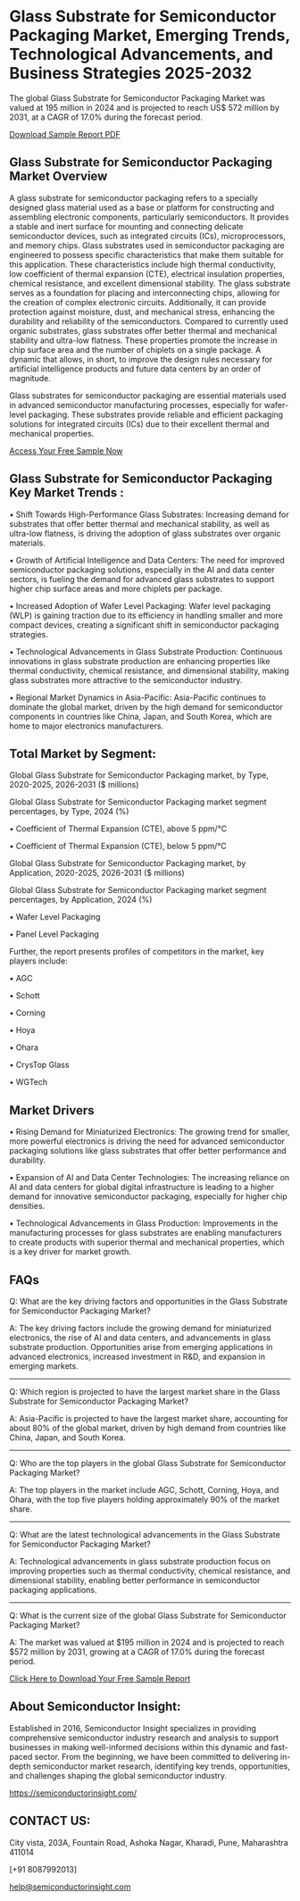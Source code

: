 <h1>Glass Substrate for Semiconductor Packaging Market, Emerging Trends, Technological Advancements, and Business Strategies 2025-2032</h1>

The global Glass Substrate for Semiconductor Packaging Market was valued at 195 million in 2024 and is projected to reach US$ 572 million by 2031, at a CAGR of 17.0% during the forecast period.

[Download Sample Report PDF](https://semiconductorinsight.com/download-sample-report/?product_id=91083)

<h2>Glass Substrate for Semiconductor Packaging Market Overview</h2>

A glass substrate for semiconductor packaging refers to a specially designed glass material used as a base or platform for constructing and assembling electronic components, particularly semiconductors. It provides a stable and inert surface for mounting and connecting delicate semiconductor devices, such as integrated circuits (ICs), microprocessors, and memory chips. Glass substrates used in semiconductor packaging are engineered to possess specific characteristics that make them suitable for this application. These characteristics include high thermal conductivity, low coefficient of thermal expansion (CTE), electrical insulation properties, chemical resistance, and excellent dimensional stability. The glass substrate serves as a foundation for placing and interconnecting chips, allowing for the creation of complex electronic circuits. Additionally, it can provide protection against moisture, dust, and mechanical stress, enhancing the durability and reliability of the semiconductors. Compared to currently used organic substrates, glass substrates offer better thermal and mechanical stability and ultra-low flatness. These properties promote the increase in chip surface area and the number of chiplets on a single package. A dynamic that allows, in short, to improve the design rules necessary for artificial intelligence products and future data centers by an order of magnitude.

Glass substrates for semiconductor packaging are essential materials used in advanced semiconductor manufacturing processes, especially for wafer-level packaging. These substrates provide reliable and efficient packaging solutions for integrated circuits (ICs) due to their excellent thermal and mechanical properties.

[Access Your Free Sample Now](https://semiconductorinsight.com/report/glass-substrate-for-semiconductor-packaging-market/)


<h2>Glass Substrate for Semiconductor Packaging Key Market Trends  :</h2>

•	Shift Towards High-Performance Glass Substrates: Increasing demand for substrates that offer better thermal and mechanical stability, as well as ultra-low flatness, is driving the adoption of glass substrates over organic materials.

•	Growth of Artificial Intelligence and Data Centers: The need for improved semiconductor packaging solutions, especially in the AI and data center sectors, is fueling the demand for advanced glass substrates to support higher chip surface areas and more chiplets per package.

•	Increased Adoption of Wafer Level Packaging: Wafer level packaging (WLP) is gaining traction due to its efficiency in handling smaller and more compact devices, creating a significant shift in semiconductor packaging strategies.

•	Technological Advancements in Glass Substrate Production: Continuous innovations in glass substrate production are enhancing properties like thermal conductivity, chemical resistance, and dimensional stability, making glass substrates more attractive to the semiconductor industry.

•	Regional Market Dynamics in Asia-Pacific: Asia-Pacific continues to dominate the global market, driven by the high demand for semiconductor components in countries like China, Japan, and South Korea, which are home to major electronics manufacturers.

<h2>Total Market by Segment:</h2>

Global Glass Substrate for Semiconductor Packaging market, by Type, 2020-2025, 2026-2031 ($ millions)

Global Glass Substrate for Semiconductor Packaging market segment percentages, by Type, 2024 (%)

•	Coefficient of Thermal Expansion (CTE), above 5 ppm/°C

•	Coefficient of Thermal Expansion (CTE), below 5 ppm/°C

Global Glass Substrate for Semiconductor Packaging market, by Application, 2020-2025, 2026-2031 ($ millions)

Global Glass Substrate for Semiconductor Packaging market segment percentages, by Application, 2024 (%)

•	Wafer Level Packaging

•	Panel Level Packaging

Further, the report presents profiles of competitors in the market, key players include:

•	AGC

•	Schott

•	Corning

•	Hoya

•	Ohara

•	CrysTop Glass

•	WGTech

<h2>Market Drivers</h2>

•	Rising Demand for Miniaturized Electronics: The growing trend for smaller, more powerful electronics is driving the need for advanced semiconductor packaging solutions like glass substrates that offer better performance and durability.

•	Expansion of AI and Data Center Technologies: The increasing reliance on AI and data centers for global digital infrastructure is leading to a higher demand for innovative semiconductor packaging, especially for higher chip densities.

•	Technological Advancements in Glass Production: Improvements in the manufacturing processes for glass substrates are enabling manufacturers to create products with superior thermal and mechanical properties, which is a key driver for market growth.

<h2>FAQs</h2>

Q: What are the key driving factors and opportunities in the Glass Substrate for Semiconductor Packaging Market?

A: The key driving factors include the growing demand for miniaturized electronics, the rise of AI and data centers, and advancements in glass substrate production. Opportunities arise from emerging applications in advanced electronics, increased investment in R&D, and expansion in emerging markets.

________________________________________

Q: Which region is projected to have the largest market share in the Glass Substrate for Semiconductor Packaging Market?

A: Asia-Pacific is projected to have the largest market share, accounting for about 80% of the global market, driven by high demand from countries like China, Japan, and South Korea.

________________________________________

Q: Who are the top players in the global Glass Substrate for Semiconductor Packaging Market?

A: The top players in the market include AGC, Schott, Corning, Hoya, and Ohara, with the top five players holding approximately 90% of the market share.

________________________________________
Q: What are the latest technological advancements in the Glass Substrate for Semiconductor Packaging Market?

A: Technological advancements in glass substrate production focus on improving properties such as thermal conductivity, chemical resistance, and dimensional stability, enabling better performance in semiconductor packaging applications.

________________________________________

Q: What is the current size of the global Glass Substrate for Semiconductor Packaging Market?

A: The market was valued at $195 million in 2024 and is projected to reach $572 million by 2031, growing at a CAGR of 17.0% during the forecast period.

[Click Here to Download Your Free Sample Report](https://semiconductorinsight.com/download-sample-report/?product_id=91083) 

<h2>About Semiconductor Insight:</h2>

Established in 2016, Semiconductor Insight specializes in providing comprehensive semiconductor industry research and analysis to support businesses in making well-informed decisions within this dynamic and fast-paced sector. From the beginning, we have been committed to delivering in-depth semiconductor market research, identifying key trends, opportunities, and challenges shaping the global semiconductor industry.

https://semiconductorinsight.com/

<h2>CONTACT US:</h2>

City vista, 203A, Fountain Road, Ashoka Nagar, Kharadi, Pune, Maharashtra 411014

[+91 8087992013]

help@semiconductorinsight.com




